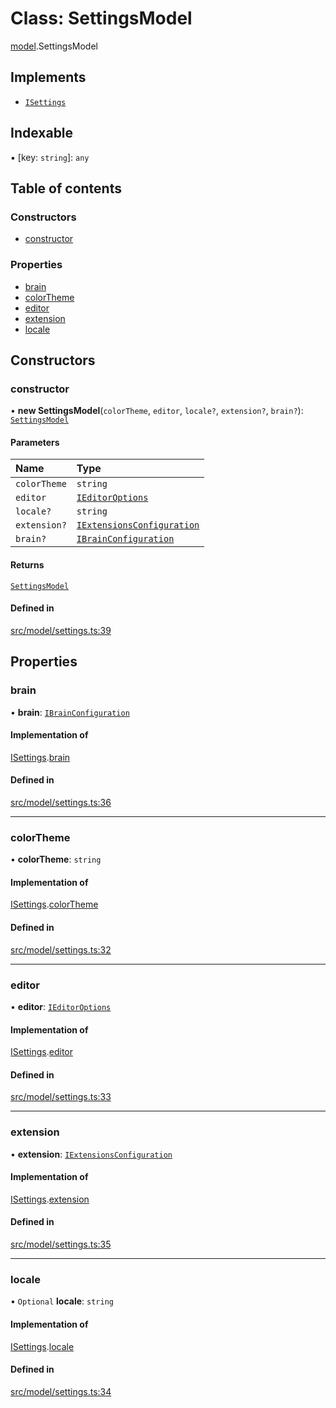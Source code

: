 # Class: SettingsModel

[model](../modules/model.md).SettingsModel

## Implements

- [`ISettings`](../interfaces/model.ISettings.md)

## Indexable

▪ [key: `string`]: `any`

## Table of contents

### Constructors

- [constructor](model.SettingsModel.md#constructor)

### Properties

- [brain](model.SettingsModel.md#brain)
- [colorTheme](model.SettingsModel.md#colortheme)
- [editor](model.SettingsModel.md#editor)
- [extension](model.SettingsModel.md#extension)
- [locale](model.SettingsModel.md#locale)

## Constructors

### constructor

• **new SettingsModel**(`colorTheme`, `editor`, `locale?`, `extension?`, `brain?`): [`SettingsModel`](model.SettingsModel.md)

#### Parameters

| Name | Type |
| :------ | :------ |
| `colorTheme` | `string` |
| `editor` | [`IEditorOptions`](../modules/model.md#ieditoroptions) |
| `locale?` | `string` |
| `extension?` | [`IExtensionsConfiguration`](../interfaces/model.IExtensionsConfiguration.md) |
| `brain?` | [`IBrainConfiguration`](../interfaces/model.IBrainConfiguration.md) |

#### Returns

[`SettingsModel`](model.SettingsModel.md)

#### Defined in

[src/model/settings.ts:39](https://github.com/gethubai/hubai-core/blob/43abc4a/src/model/settings.ts#L39)

## Properties

### brain

• **brain**: [`IBrainConfiguration`](../interfaces/model.IBrainConfiguration.md)

#### Implementation of

[ISettings](../interfaces/model.ISettings.md).[brain](../interfaces/model.ISettings.md#brain)

#### Defined in

[src/model/settings.ts:36](https://github.com/gethubai/hubai-core/blob/43abc4a/src/model/settings.ts#L36)

___

### colorTheme

• **colorTheme**: `string`

#### Implementation of

[ISettings](../interfaces/model.ISettings.md).[colorTheme](../interfaces/model.ISettings.md#colortheme)

#### Defined in

[src/model/settings.ts:32](https://github.com/gethubai/hubai-core/blob/43abc4a/src/model/settings.ts#L32)

___

### editor

• **editor**: [`IEditorOptions`](../modules/model.md#ieditoroptions)

#### Implementation of

[ISettings](../interfaces/model.ISettings.md).[editor](../interfaces/model.ISettings.md#editor)

#### Defined in

[src/model/settings.ts:33](https://github.com/gethubai/hubai-core/blob/43abc4a/src/model/settings.ts#L33)

___

### extension

• **extension**: [`IExtensionsConfiguration`](../interfaces/model.IExtensionsConfiguration.md)

#### Implementation of

[ISettings](../interfaces/model.ISettings.md).[extension](../interfaces/model.ISettings.md#extension)

#### Defined in

[src/model/settings.ts:35](https://github.com/gethubai/hubai-core/blob/43abc4a/src/model/settings.ts#L35)

___

### locale

• `Optional` **locale**: `string`

#### Implementation of

[ISettings](../interfaces/model.ISettings.md).[locale](../interfaces/model.ISettings.md#locale)

#### Defined in

[src/model/settings.ts:34](https://github.com/gethubai/hubai-core/blob/43abc4a/src/model/settings.ts#L34)
